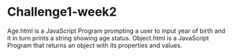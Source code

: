 # Challenge1-week2
 Age.html is a JavaScript Program prompting a user to input year of birth and it in turn prints a string showing age status. 
Object.html is a JavaScript Program that returns an object with its properties and values.
